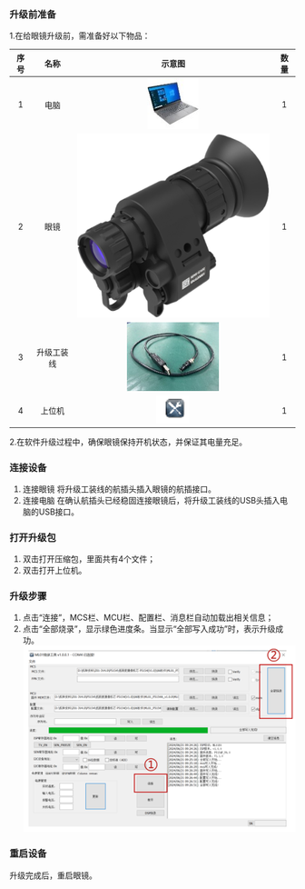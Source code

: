 ### 升级前准备
1.在给眼镜升级前，需准备好以下物品：

   
|序号|名称|示意图|数量|
|:--:|:-:|:-:|:-:|
|1|电脑|![](pics/软件升级/RS-1.jpg)|1|
|2|眼镜|![](pics/渲染图/p2.png)|1|
|3|升级工装线|![](pics/软件升级/p2_1.png)|1|
|4|上位机|![](pics/软件升级/p2_2.png)|1|


2.在软件升级过程中，确保眼镜保持开机状态，并保证其电量充足。 


###  连接设备
1. 连接眼镜
将升级工装线的航插头插入眼镜的航插接口。
2. 连接电脑
在确认航插头已经稳固连接眼镜后，将升级工装线的USB头插入电脑的USB接口。


###  打开升级包
1. 双击打开压缩包，里面共有4个文件；
2. 双击打开上位机。


###   升级步骤
1. 点击“连接”，MCS栏、MCU栏、配置栏、消息栏自动加载出相关信息；
2. 点击“全部烧录”，显示绿色进度条。当显示“全部写入成功”时，表示升级成功。
   ![](pics/软件升级/p2_3.png)


###   重启设备
升级完成后，重启眼镜。